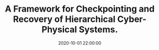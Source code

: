 ---
layout: research
title:  "A Framework for Checkpointing and Recovery of Hierarchical Cyber-Physical Systems."
rinfo: <u>Kaustubh Sridhar</u>, <a href="http://cs.rpi.edu/~ivanor/">Radoslav Ivanov</a>, Marcio Juliato, Manoj Sastry, Vuk Lesi, Lily Yang, <a href="https://www.seas.upenn.edu/~weimerj/research.html">James Weimer</a>, <a href="https://www.cis.upenn.edu/~sokolsky/">Oleg Sokolsky</a>, <a href="https://www.cis.upenn.edu/~lee/home/index.shtml">Insup Lee</a>. arXiv:2205.08650.
pdf: https://arxiv.org/abs/2205.08650
date:   2020-10-01 22:00:00
types: []
tags: [all, CPS attack recovery]
category: code
comments: true
externalimg: assets/checkpointing.png
---